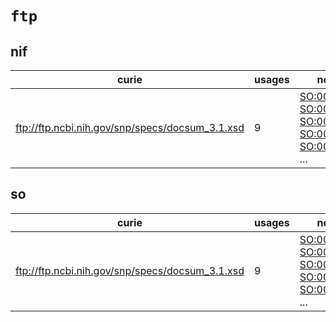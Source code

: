 # `ftp`

## nif

| curie                                           |   usages | nodes                                                                                                                                                                                                                                                                                            |
|-------------------------------------------------|----------|--------------------------------------------------------------------------------------------------------------------------------------------------------------------------------------------------------------------------------------------------------------------------------------------------|
| ftp://ftp.ncbi.nih.gov/snp/specs/docsum_3.1.xsd |        9 | [SO:0001583](http://purl.obolibrary.org/obo/SO_0001583), [SO:0001587](http://purl.obolibrary.org/obo/SO_0001587), [SO:0001589](http://purl.obolibrary.org/obo/SO_0001589), [SO:0001623](http://purl.obolibrary.org/obo/SO_0001623), [SO:0001624](http://purl.obolibrary.org/obo/SO_0001624), ... |

## so

| curie                                           |   usages | nodes                                                                                                                                                                                                                                                                                            |
|-------------------------------------------------|----------|--------------------------------------------------------------------------------------------------------------------------------------------------------------------------------------------------------------------------------------------------------------------------------------------------|
| ftp://ftp.ncbi.nih.gov/snp/specs/docsum_3.1.xsd |        9 | [SO:0001583](http://purl.obolibrary.org/obo/SO_0001583), [SO:0001587](http://purl.obolibrary.org/obo/SO_0001587), [SO:0001589](http://purl.obolibrary.org/obo/SO_0001589), [SO:0001623](http://purl.obolibrary.org/obo/SO_0001623), [SO:0001624](http://purl.obolibrary.org/obo/SO_0001624), ... |

